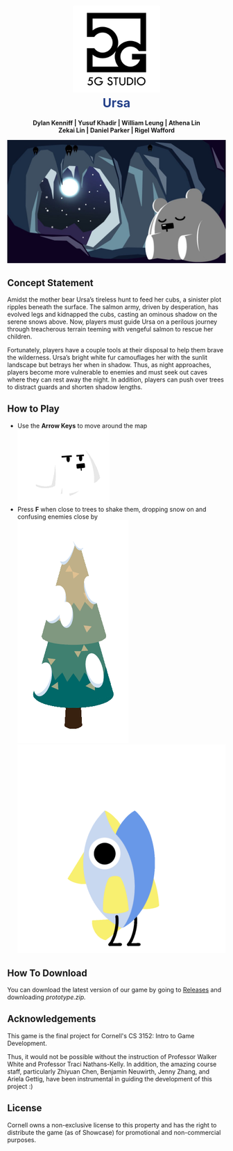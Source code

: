 <h1 align="center" style="color: #26428b;">
  <br>
  <a href="http://www.amitmerchant.com/electron-markdownify"><img src="assets/loading/Logo.jpg" alt="Markdownify" width="200"></a>
  <br>
  Ursa
  <br>
</h1>

<h4 align="center" style="margin-bottom: 5px;"> Dylan Kenniff | Yusuf Khadir | William Leung | Athena Lin <br> Zekai Lin | Daniel Parker | Rigel Wafford </h4>


![banner](assets/loading/loadingScreen.png)

## Concept Statement
<p>Amidst the mother bear Ursa’s tireless hunt to feed her cubs, a sinister plot ripples beneath the surface. The salmon army, driven by desperation, has evolved legs and kidnapped the cubs, casting an ominous shadow on the serene snows above. Now, players must guide Ursa on a perilous journey through treacherous terrain teeming with vengeful salmon to rescue her children. </p>
<p>Fortunately, players have a couple tools at their disposal to help them brave the wilderness. Ursa’s bright white fur camouflages her with the sunlit landscape but betrays her when in shadow. Thus, as night approaches, players become more vulnerable to enemies and must seek out caves where they can rest away the night. In addition, players can push over trees to distract guards and shorten shadow lengths.</p>

## How to Play
* Use the **Arrow Keys** to move around the map <br>![ursaWalk](assets/gifs/ursaWalk.gif)
* Press **F** when close to trees to shake them, dropping snow on and confusing enemies close by <br>![treeShake](assets/gifs/polarTreeShake.gif) ![ursaWalk](assets/gifs/salmonStun.gif)

## How To Download
You can download the latest version of our game by going to <a href="https://github.com/William-Leung/ursa/releases">Releases</a> and downloading _prototype.zip._

## Acknowledgements
<p>This game is the final project for Cornell's CS 3152: Intro to Game Development. </p>
<p>Thus, it would not be possible without the instruction of Professor Walker White and Professor Traci Nathans-Kelly. In addition, the amazing course staff, particularly Zhiyuan Chen, Benjamin Neuwirth, Jenny Zhang, and Ariela Gettig, have been instrumental in guiding the development of this project :)</p>

## License

Cornell owns a non-exclusive license to this property and has the right to distribute the game (as of Showcase) for promotional and non-commercial purposes. 